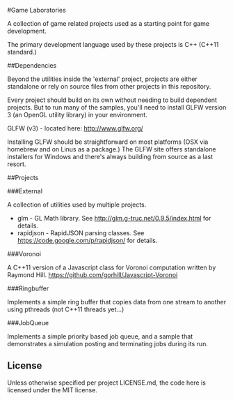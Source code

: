 #Game Laboratories

A collection of game related projects used as a starting point for game development.

The primary development language used by these projects is C++ (C++11 standard.)

##Dependencies

Beyond the utilities inside the 'external' project, projects are either standalone or rely on source files from other projects in this repository.

Every project should build on its own without needing to build dependent projects.  But to run many of the samples, you'll need to install GLFW version 3 (an OpenGL utility library) in your environment.  

GLFW (v3) - located here: http://www.glfw.org/

Installing GLFW should be straightforward on most platforms (OSX via homebrew and on Linus as a package.)  The GLFW site offers standalone installers for Windows and there's always building from source as a last resort.

##Projects

###External

A collection of utilities used by multiple projects.

* glm - GL Math library.  See http://glm.g-truc.net/0.9.5/index.html for details.
* rapidjson - RapidJSON parsing classes.  See https://code.google.com/p/rapidjson/ for details.

###Voronoi

A C++11 version of a Javascript class for Voronoi computation written by Raymond Hill.
https://github.com/gorhill/Javascript-Voronoi

###Ringbuffer

Implements a simple ring buffer that copies data from one stream to another using pthreads (not C++11 threads yet...)

###JobQueue

Implements a simple priority based job queue, and a sample that demonstrates a simulation posting and terminating jobs during its run.

## License

Unless otherwise specified per project LICENSE.md, the code here is licensed under the MIT license.